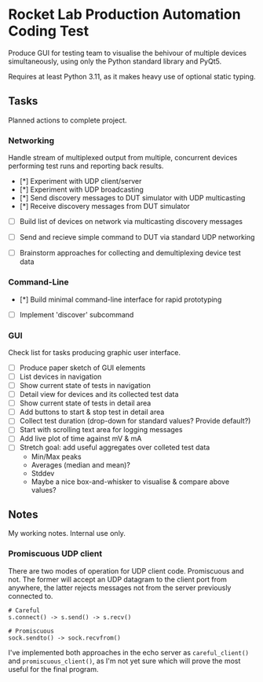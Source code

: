 
# Rocket Lab Production Automation Coding Test

Produce GUI for testing team to visualise the behivour of multiple devices
simultaneously, using only the Python standard library and PyQt5.

Requires at least Python 3.11, as it makes heavy use of optional static typing.


## Tasks

Planned actions to complete project.

### Networking

Handle stream of multiplexed output from multiple, concurrent devices performing
test runs and reporting back results.

- [*] Experiment with UDP client/server
- [*] Experiment with UDP broadcasting
- [*] Send discovery messages to DUT simulator with UDP multicasting
- [*] Receive discovery messages from DUT simulator
- [ ] Build list of devices on network via multicasting discovery messages
- [ ] Send and recieve simple command to DUT via standard UDP networking
- [ ] Brainstorm approaches for collecting and demultiplexing device test data


### Command-Line

- [*] Build minimal command-line interface for rapid prototyping
- [ ] Implement 'discover' subcommand


### GUI

Check list for tasks producing graphic user interface.

- [ ] Produce paper sketch of GUI elements
- [ ] List devices in navigation
- [ ] Show current state of tests in navigation
- [ ] Detail view for devices and its collected test data
- [ ] Show current state of tests in detail area
- [ ] Add buttons to start & stop test in detail area
- [ ] Collect test duration (drop-down for standard values? Provide default?)
- [ ] Start with scrolling text area for logging messages
- [ ] Add live plot of time against mV & mA
- [ ] Stretch goal: add useful aggregates over colleted test data
    - Min/Max peaks
    - Averages (median and mean)?
    - Stddev
    - Maybe a nice box-and-whisker to visualise & compare above values?


## Notes

My working notes. Internal use only.

### Promiscuous UDP client

There are two modes of operation for UDP client code. Promiscuous and not. The
former will accept an UDP datagram to the client port from anywhere, the latter
rejects messages not from the server previously connected to.

    # Careful
    s.connect() -> s.send() -> s.recv()

    # Promiscuous
    sock.sendto() -> sock.recvfrom()


I've implemented both approaches in the echo server as `careful_client()` and
`promiscuous_client()`, as I'm not yet sure which will prove the most useful
for the final program.
